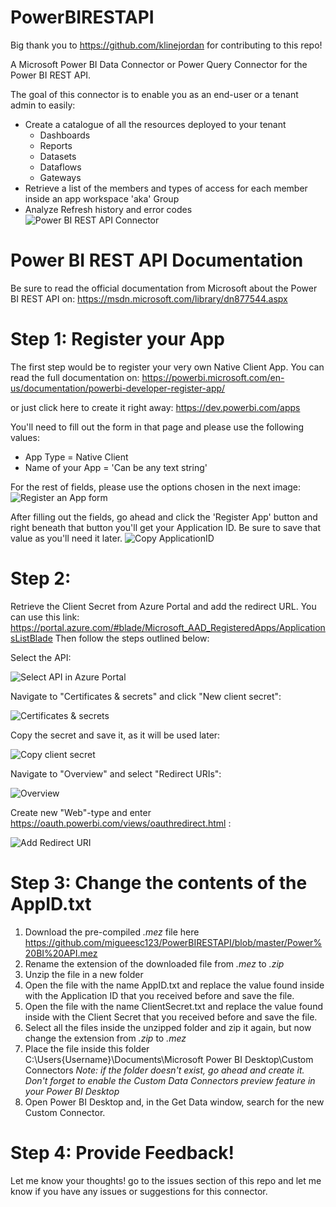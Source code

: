# PowerBIRESTAPI
Big thank you to https://github.com/klinejordan for contributing to this repo! 

A Microsoft Power BI Data Connector or Power Query Connector for the Power BI REST API.

The goal of this connector is to enable you as an end-user or a tenant admin to easily:
- Create a catalogue of all the resources deployed to your tenant
    - Dashboards
    - Reports
    - Datasets
    - Dataflows
    - Gateways
- Retrieve a list of the members and types of access for each member inside an app workspace 'aka' Group
- Analyze Refresh history and error codes
![Power BI REST API Connector](https://i.ibb.co/m8tBdtM/PBIRESTAPI.png)

# Power BI REST API Documentation
Be sure to read the official documentation from Microsoft about the Power BI REST API on:
https://msdn.microsoft.com/library/dn877544.aspx

# Step 1: Register your App
The first step would be to register your very own Native Client App. You can read the full documentation on:
https://powerbi.microsoft.com/en-us/documentation/powerbi-developer-register-app/

or just click here to create it right away:
https://dev.powerbi.com/apps

You'll need to fill out the form in that page and please use the following values:
- App Type = Native Client
- Name of your App = 'Can be any text string'

For the rest of fields, please use the options chosen in the next image: 
![Register an App form](https://i.ibb.co/Trn7XTz/1-Register.png)

After filling out the fields, go ahead and click the 'Register App' button and right beneath that button you'll get your Application ID. Be sure to save that value as you'll need it later.
![Copy ApplicationID](https://i.ibb.co/jGnkq8G/2-Copy-App-Id.png)

# Step 2:
Retrieve the Client Secret from Azure Portal and add the redirect URL. 
You can use this link: https://portal.azure.com/#blade/Microsoft_AAD_RegisteredApps/ApplicationsListBlade 
Then follow the steps outlined below:

Select the API:

![Select API in Azure Portal]( https://i.ibb.co/VDj9Fs1/3-Adjust-In-Azure-Portal.png)

Navigate to "Certificates & secrets" and click "New client secret":

![Certificates & secrets]( https://i.ibb.co/CMss69q/4-Create-New-Clien-Secret.png)

Copy the secret and save it, as it will be used later:

![Copy client secret]( https://i.ibb.co/94N9YCx/5-Copy-Client-Secret.png)

Navigate to "Overview" and select "Redirect URIs":

![Overview]( https://i.ibb.co/bgjLXFn/6-Add-Redirect-URL.png)

Create new "Web"-type and enter https://oauth.powerbi.com/views/oauthredirect.html  :

![Add Redirect URI]( https://i.ibb.co/NT31Cb7/7-Redirect-URL2.png)

# Step 3: Change the contents of the AppID.txt
1. Download the pre-compiled *.mez* file here https://github.com/migueesc123/PowerBIRESTAPI/blob/master/Power%20BI%20API.mez
2. Rename the extension of the downloaded file from *.mez* to *.zip*
3. Unzip the file in a new folder
4. Open the file with the name AppID.txt and replace the value found inside with the Application ID that you received before and save the file.
5. Open the file with the name ClientSecret.txt and replace the value found inside with the Client Secret that you received before and save the file.
5. Select all the files inside the unzipped folder and zip it again, but now change the extension from *.zip* to *.mez*
6. Place the file inside this folder C:\Users\{Username}\Documents\Microsoft Power BI Desktop\Custom Connectors
    *Note: if the folder doesn't exist, go ahead and create it. Don't forget to enable the Custom Data Connectors preview feature in your Power BI Desktop*
7. Open Power BI Desktop and, in the Get Data window, search for the new Custom Connector.

# Step 4: Provide Feedback!
Let me know your thoughts! go to the issues section of this repo and let me know if you have any issues or suggestions for this connector.